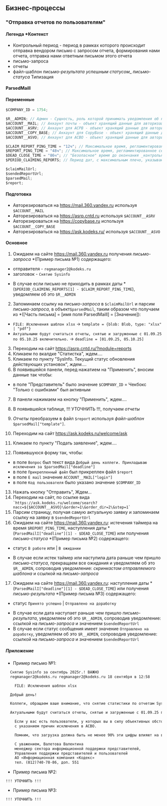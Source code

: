 ## Бизнес-процессы





### "Отправка отчетов по пользователям"

#### Легенда *Контекст
  * Контрольный период - период в рамках которого происходит отправка вендором письмо с запросом отчета, формирования нами отчета, отправка нами ответным письмом этого отчета
  * письмо-запроса
  * отчеты
  * файл-шаблон
_письмо-результата_
_успешным статусом__
_письмо-статуса_
Типизация
#### ParsedMailI

#### Переменные
```js
$COMPANY_ID = 1754;

$R__ADMIN; // Админ - Сущность, роль которой принимать уведомления об некорректной работе программы
$ACCOUNT__MAIL; // Аккаунт почты - объект хранящий данные для авторизации в почтовом клиенте
$ACCOUNT__ASRV; // Аккаунт для АСРВ - объект хранящий данные для авторизации в сервисе asrp.cntd.ru
$ACCOUNT__COPY_BASE; // Аккаунт для CopyBase - объект хранящий данные для авторизации в сервисе copybase.ru
$ACCOUNT__ASVO; // Аккаунт для АСВО - объект хранящий данные для авторизации в сервисе ask.kodeks.ru

$CLAIM_REPORT_PING_TIME = "12ч"; // Максимальное время, регламентированное сервисом АСВО, на отправку _письмо-статуса_
$REPORT_PING_TIME = "48ч"; // Максимальное время, регламинтированное сервисом АСВО, на отправку _письмо-статуса_
$DEAD_CLOSE_TIME = "86ч"; // "Безопасное" время до окончания _контрольного периода_, то время в рамках которого должны быть готовы _отчеты_ и связанное с отчетом _письмо результат_ с _успешным статусом__
$PERIOD_CLAIMING_REPORTS; // Период дат, с максимальным плечо, указывающий на то когда обычно приходит _письмо-запроса_

$claimMailUrl;
$sendedReportUrl;
$parsedMail;
$report;
```

#### Подготовка
* Авторезироваться на https://mail.360.yandex.ru используя `$ACCOUNT__MAIL`
* Авторезироваться на https://asrp.cntd.ru используя `$ACCOUNT__ASRV`
* Авторезироваться на https://copybase.ru используя `$ACCOUNT__COPY_BASE`
* Авторезироваться на https://ask.kodeks.ru/ используя `$ACCOUNT__ASVO`

#### Основное
1. Ожидаем на сайте https://mail.360.yandex.ru получения _письмо-запроса_ *(Пример письма №1) содержащего:
  - отправителя - `regmanager2@kodeks.ru`
  - заголовок - `Снятие Sysinfo`
* В случае если письмо не приходить в рамках даты *(`$PERIOD_CLAIMING_REPORTS[1] - $CLAIM_REPORT_PING_TIME`), уведомляем об это `$R__ADMIN`
<!-- TODO: Решить да/нет переводить ли полностью на ручной выполнение этого БП *("Отправка отчетов по пользователям"), в случае если не было отправлено вендором _письмо-запроса_ в контрольный период -->
2. Запоминаем ссылку на _письмо-запроса_ в `$claimMailUrl` и парсим _письмо-запроса_, в объект`$parsedMail`, таким образом что получаем из *([Часть письма] = [имя поля ParsedMailI] = [Значение]):
  - `FILE: Исключения шаблон xlsx` -> `template = {blob: Blob, type: "xlsx" | "pdf"}`
  - `Актуальными будут считаться отчеты, снятые и загруженные с 01.09.25 по 05.10.25 включительно.` -> `deadline = [01.09.25, 05.10.25]`

3. Переходим на сайт https://asrp.cntd.ru/?module=reports
4. Кликаем по вкалдке "Статистка", ждем....
5. Кликаем по пункту "SysInfo. Текущий статус обновления действующих установок", ждем....
6. В появившейся панели, перед нажатием на "Применить", вносим данные так чтобы:
  - в поле "Представитель" было значение `$COMPANY_ID`
  = Чекбокс "Только с ошибками" был активным
7. В панели нажимаем на кнопку "Применить", ждем....
8. В появившейся таблице, !!! УТОЧНИТЬ !!!, получаем _отчеты_

9. _Отчеты_ преобразуем в файл `$report` используя _файл-шаблон_ `$parsedMail["template"]`.
10. Переходим на сайт https://ask.kodeks.ru/welcome/ask
11. Кликаем по пункту "Подать заявление", ждем....
12. Появившуюся форму так, чтобы:
  - в поле `Вопрос` был текст вида `Добрый день коллеги. Прикладываю исключения за $parsedMail["deadline"]`
  - в поле `Прикрепленный файл` был прикреплен файл `$report`
  - в поле `E mail` значение `ACCOUNT__MAIL["login"]`
  - в поле `Код пользователя` было указано значение `$COMPANY_ID`
13. Нажать кнопку "Отправить", Ждем...
14. Переходим на сайт, по ссылке вида ``` `https://ask.kodeks.ru/welcome/search?nacc=${$ACCOUNT__ASVO}\&order=1\&order_dir=2\&step=1` ```
15. Парсим страницу, получая самую актуальную заявку и запоминаем ссылку на заявку в `$sendedReportUrl`
16. Ожидаем на сайте https://mail.360.yandex.ru: истечения таймера на время `$REPORT_PING_TIME`, наступления даты *(`ParsedMailI["deadline"][1] - $DEAD_CLOSE_TIME`) или получения _письмо-статуса_ *(Пример письма №2) содержащего:
  - статус `В работе` или  | `В ожидании`
  * В случае если истек таймер или наступила дата раньше чем пришло _письмо-статуса_, прекращаем все ожидания и уведомляем об это `$R__ADMIN`, сопроводив уведомление: _скринкастом отправляемого шаблона_ и ссылкой на _письмо-запроса_
17. Ожидаем на сайте https://mail.360.yandex.ru: наступления даты *(`ParsedMailI["deadline"][1] - $DEAD_CLOSE_TIME`) или получения _письмо-результата_ *(Пример письма №3) содержащего:
  - cтатус `Принято успешно` | `Отправлено на доработку`
  * В случае если дата наступает раньше чем пришло _письмо-результата_, уведомляем об это `$R__ADMIN`, сопроводив уведомление: ссылкой на _письмо-запроса_ и значением `$sendedReportUrl`
  * В случае если статус сообщения имеет значение `Отправлено на доработку`, уведомляем об это `$R__ADMIN`, сопроводив уведомление: ссылкой на _письмо-запроса_ и значением `$sendedReportUrl`

##### Приложение
* Пример письмо №1:
```txt
  Снятие Sysinfo за сентябрь 2025г.! ВАЖНО
  regmanager2@kodeks.ru regmanager2@kodeks.ru 18 сентября в 12:58

    FILE: Исключения шаблон xlsx

  Добрый день!

  Коллеги, обращаем ваше внимание, что снятие статистики по отчетам Sysinfo за сентябрь 2025 г. будет сделано автоматически 06.10.25.

  Актуальными будут считаться отчеты, снятые и загруженные с 01.09.25 по 05.10.25 включительно.

    Если у вас есть пользователи, у которых вы в силу объективных обстоятельств не смогли снять и загрузить отчет, то просим до 03.10.25 до 12:00 по московскому времени (обращаю внимание не позже) выслать заполненный шаблон
    с указанием причин исключения в АСВО.

    Помним, что загрузка должна быть не менее 90% эти цифры влияют на ваши проценты отчислений по договору.

    С уважением, Валетова Валентина
    менеджер сектора информационной поддержки представителей,
    Управления поддержки представителей и пользователей
    АО «Информационная компания «Кодекс»
    тел. (812)740-78-86, доп. 551
```
* Пример письма №2:
```
!!! УТОЧНИТЬ !!!
```
* Пример письма №3:
```
!!! УТОЧНИТЬ !!!
```
